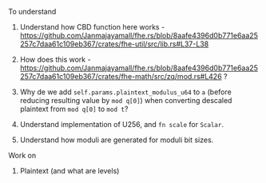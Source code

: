 To understand

1. Understand how CBD function here works - https://github.com/Janmajayamall/fhe.rs/blob/8aafe4396d0b771e6aa25257c7daa61c109eb367/crates/fhe-util/src/lib.rs#L37-L38

2. How does this work - https://github.com/Janmajayamall/fhe.rs/blob/8aafe4396d0b771e6aa25257c7daa61c109eb367/crates/fhe-math/src/zq/mod.rs#L426 ?

3. Why de we add `self.params.plaintext_modulus_u64` to `a` (before reducing resulting value by `mod q[0]`) when converting descaled plaintext from `mod q[0]` to `mod t`?

4. Understand implementation of U256, and `fn scale` for `Scalar`.

5. Understand how moduli are generated for moduli bit sizes.

Work on

1. Plaintext (and what are levels)
